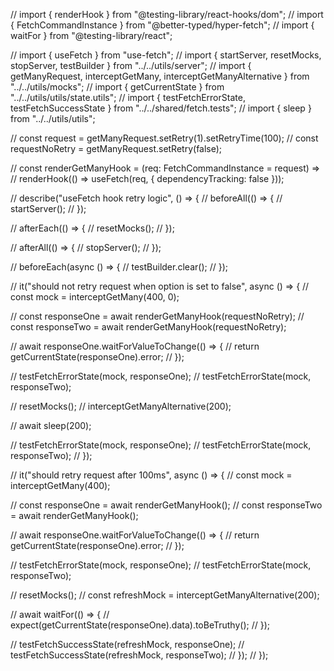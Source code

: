 // import { renderHook } from "@testing-library/react-hooks/dom"; // import { FetchCommandInstance } from
"@better-typed/hyper-fetch"; // import { waitFor } from "@testing-library/react";

// import { useFetch } from "use-fetch"; // import { startServer, resetMocks, stopServer, testBuilder } from
"../../utils/server"; // import { getManyRequest, interceptGetMany, interceptGetManyAlternative } from
"../../utils/mocks"; // import { getCurrentState } from "../../utils/utils/state.utils"; // import {
testFetchErrorState, testFetchSuccessState } from "../../shared/fetch.tests"; // import { sleep } from
"../../utils/utils";

// const request = getManyRequest.setRetry(1).setRetryTime(100); // const requestNoRetry =
getManyRequest.setRetry(false);

// const renderGetManyHook = (req: FetchCommandInstance = request) => // renderHook(() => useFetch(req, {
dependencyTracking: false }));

// describe("useFetch hook retry logic", () => { // beforeAll(() => { // startServer(); // });

// afterEach(() => { // resetMocks(); // });

// afterAll(() => { // stopServer(); // });

// beforeEach(async () => { // testBuilder.clear(); // });

// it("should not retry request when option is set to false", async () => { // const mock = interceptGetMany(400, 0);

// const responseOne = await renderGetManyHook(requestNoRetry); // const responseTwo = await
renderGetManyHook(requestNoRetry);

// await responseOne.waitForValueToChange(() => { // return getCurrentState(responseOne).error; // });

// testFetchErrorState(mock, responseOne); // testFetchErrorState(mock, responseTwo);

// resetMocks(); // interceptGetManyAlternative(200);

// await sleep(200);

// testFetchErrorState(mock, responseOne); // testFetchErrorState(mock, responseTwo); // });

// it("should retry request after 100ms", async () => { // const mock = interceptGetMany(400);

// const responseOne = await renderGetManyHook(); // const responseTwo = await renderGetManyHook();

// await responseOne.waitForValueToChange(() => { // return getCurrentState(responseOne).error; // });

// testFetchErrorState(mock, responseOne); // testFetchErrorState(mock, responseTwo);

// resetMocks(); // const refreshMock = interceptGetManyAlternative(200);

// await waitFor(() => { // expect(getCurrentState(responseOne).data).toBeTruthy(); // });

// testFetchSuccessState(refreshMock, responseOne); // testFetchSuccessState(refreshMock, responseTwo); // }); // });
